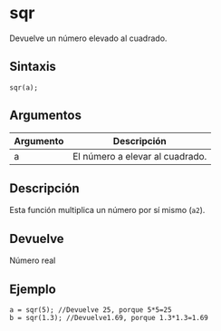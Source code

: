 # sqr

Devuelve un número elevado al cuadrado.

## Sintaxis

  
```gml  
sqr(a);  
```  

## Argumentos

Argumento|Descripción|  
---|---|  
a|El número a elevar al cuadrado.|  

## Descripción

Esta función multiplica un número por sí mismo (`a2`).

## Devuelve

Número real

## Ejemplo

  
```gml  
a = sqr(5); //Devuelve 25, porque 5*5=25  
b = sqr(1.3); //Devuelve1.69, porque 1.3*1.3=1.69  
```